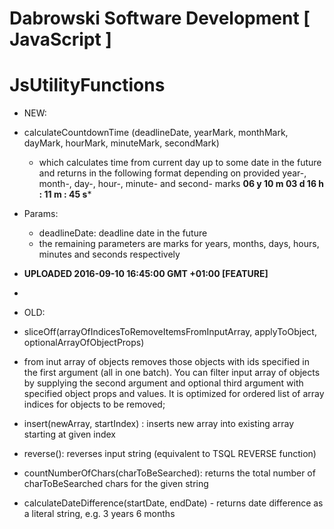 # Dabrowski Software Development [ JavaScript ] 
# JsUtilityFunctions

- NEW:
 - calculateCountdownTime (deadlineDate, yearMark, monthMark, dayMark, hourMark, minuteMark, secondMark)
   - which calculates time from current day up to some date in the future and returns in the following format depending on provided year-, month-, day-, hour-, minute- and second- marks <strong>06 y 10 m 03 d 16 h : 11 m : 45 s</strong>*
 - Params:
   - deadlineDate: deadline date in the future
    - the remaining parameters are marks for years, months, days, hours, minutes and seconds respectively
 - <strong>UPLOADED 2016-09-10 16:45:00 GMT +01:00 [FEATURE]</strong>
 - 
- OLD:
 - sliceOff(arrayOfIndicesToRemoveItemsFromInputArray, applyToObject, optionalArrayOfObjectProps)
  - from inut array of objects removes those objects with ids specified in the first argument (all in one batch). You can filter input array of objects by supplying the second argument and optional third argument with specified object props and values. It is optimized for ordered list of array indices for objects to be removed;
 - insert(newArray, startIndex) : inserts new array into existing array starting at given index

 - reverse(): reverses input string (equivalent to TSQL REVERSE function)

 - countNumberOfChars(charToBeSearched): returns the total number of charToBeSearched chars for the given string

 - calculateDateDifference(startDate, endDate) - returns date difference as a literal string, e.g.  3 years 6 months
